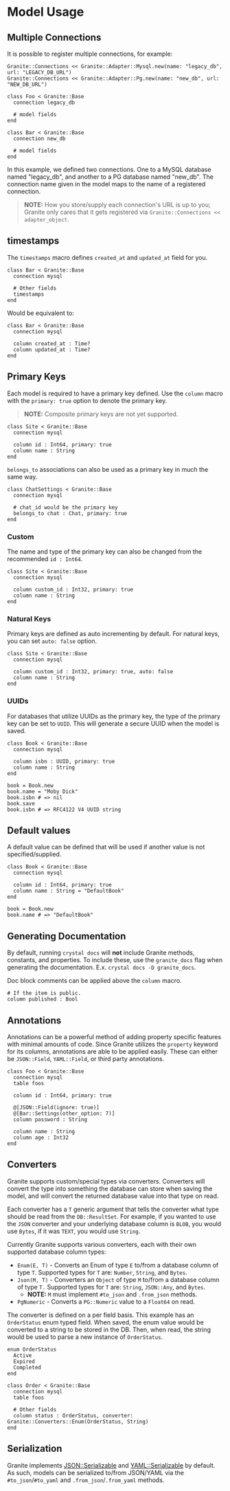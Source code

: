 # Model Usage

## Multiple Connections

It is possible to register multiple connections, for example:

```crystal
Granite::Connections << Granite::Adapter::Mysql.new(name: "legacy_db", url: "LEGACY_DB_URL")
Granite::Connections << Granite::Adapter::Pg.new(name: "new_db", url: "NEW_DB_URL")

class Foo < Granite::Base
  connection legacy_db

  # model fields
end

class Bar < Granite::Base
  connection new_db

  # model fields
end
```

In this example, we defined two connections. One to a MySQL database named "legacy_db", and another to a PG database named "new_db". The connection name given in the model maps to the name of a registered connection.

> **NOTE:** How you store/supply each connection's URL is up to you; Granite only cares that it gets registered via `Granite::Connections << adapter_object`.

## timestamps

The `timestamps` macro defines `created_at` and `updated_at` field for you.

```crystal
class Bar < Granite::Base
  connection mysql

  # Other fields
  timestamps
end
```

Would be equivalent to:

```crystal
class Bar < Granite::Base
  connection mysql

  column created_at : Time?
  column updated_at : Time?
end
```

## Primary Keys

Each model is required to have a primary key defined. Use the `column` macro with the `primary: true` option to denote the primary key.

> **NOTE:** Composite primary keys are not yet supported.

```crystal
class Site < Granite::Base
  connection mysql

  column id : Int64, primary: true
  column name : String
end
```

`belongs_to` associations can also be used as a primary key in much the same way.

```crystal
class ChatSettings < Granite::Base
  connection mysql

  # chat_id would be the primary key
  belongs_to chat : Chat, primary: true
end
```

### Custom

The name and type of the primary key can also be changed from the recommended `id : Int64`.

```crystal
class Site < Granite::Base
  connection mysql

  column custom_id : Int32, primary: true
  column name : String
end
```

### Natural Keys

Primary keys are defined as auto incrementing by default. For natural keys, you can set `auto: false` option.

```crystal
class Site < Granite::Base
  connection mysql

  column custom_id : Int32, primary: true, auto: false
  column name : String
end
```

### UUIDs

For databases that utilize UUIDs as the primary key, the type of the primary key can be set to `UUID`. This will generate a secure UUID when the model is saved.

```crystal
class Book < Granite::Base
  connection mysql

  column isbn : UUID, primary: true
  column name : String
end

book = Book.new
book.name = "Moby Dick"
book.isbn # => nil
book.save
book.isbn # => RFC4122 V4 UUID string
```

## Default values

A default value can be defined that will be used if another value is not specified/supplied.

```crystal
class Book < Granite::Base
  connection mysql

  column id : Int64, primary: true
  column name : String = "DefaultBook"
end

book = Book.new
book.name # => "DefaultBook"
```

## Generating Documentation

By default, running `crystal docs` will **not** include Granite methods, constants, and properties. To include these, use the `granite_docs` flag when generating the documentation. E.x. `crystal docs -D granite_docs`.

Doc block comments can be applied above the `column` macro.

```crystal
# If the item is public.
column published : Bool
```

## Annotations

Annotations can be a powerful method of adding property specific features with minimal amounts of code. Since Granite utilizes the `property` keyword for its columns, annotations are able to be applied easily. These can either be `JSON::Field`, `YAML::Field`, or third party annotations.

```crystal
class Foo < Granite::Base
  connection mysql
  table foos

  column id : Int64, primary: true

  @[JSON::Field(ignore: true)]
  @[Bar::Settings(other_option: 7)]
  column password : String

  column name : String
  column age : Int32
end
```

## Converters

Granite supports custom/special types via converters. Converters will convert the type into something the database can store when saving the model, and will convert the returned database value into that type on read.

Each converter has a `T` generic argument that tells the converter what type should be read from the `DB::ResultSet`. For example, if you wanted to use the `JSON` converter and your underlying database column is `BLOB`, you would use `Bytes`, if it was `TEXT`, you would use `String`.

Currently Granite supports various converters, each with their own supported database column types:

- `Enum(E, T)` - Converts an Enum of type `E` to/from a database column of type `T`. Supported types for `T` are: `Number`, `String`, and `Bytes`.
- `Json(M, T)` - Converters an `Object` of type `M` to/from a database column of type `T.` Supported types for `T` are: `String`, `JSON::Any`, and `Bytes`.
  - **NOTE:** `M` must implement `#to_json` and `.from_json` methods.
- `PgNumeric` - Converts a `PG::Numeric` value to a `Float64` on read.

The converter is defined on a per field basis. This example has an `OrderStatus` enum typed field. When saved, the enum value would be converted to a string to be stored in the DB. Then, when read, the string would be used to parse a new instance of `OrderStatus`.

```crystal
enum OrderStatus
  Active
  Expired
  Completed
end

class Order < Granite::Base
  connection mysql
  table foos

  # Other fields
  column status : OrderStatus, converter: Granite::Converters::Enum(OrderStatus, String)
end
```

## Serialization

Granite implements [JSON::Serializable](https://crystal-lang.org/api/JSON/Serializable.html) and [YAML::Serializable](https://crystal-lang.org/api/YAML/Serializable.html) by default. As such, models can be serialized to/from JSON/YAML via the `#to_json`/`#to_yaml` and `.from_json`/`.from_yaml` methods.
